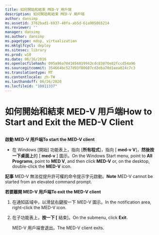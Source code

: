 ```yaml
---
title: 如何開始和結束 MED-V 用戶端
description: 如何開始和結束 MED-V 用戶端
author: dansimp
ms.assetid: 3762bad1-6937-40fa-ab5d-61a905865214
ms.reviewer: ''
manager: dansimp
ms.author: dansimp
ms.pagetype: mdop, virtualization
ms.mktglfcycl: deploy
ms.sitesec: library
ms.prod: w10
ms.date: 06/16/2016
ms.openlocfilehash: 095a96a7041656019943cdc83070e82fccd54a96
ms.sourcegitcommit: 354664bc527d93f80687cd2eba70d1eea024c7c3
ms.translationtype: MT
ms.contentlocale: zh-TW
ms.lasthandoff: 06/26/2020
ms.locfileid: "10811337"
---
```

# <span data-ttu-id="55dd0-103">如何開始和結束 MED-V 用戶端</span><span class="sxs-lookup"><span data-stu-id="55dd0-103">How to Start and Exit the MED-V Client</span></span>


## <a href="" id="bkmk-tostarthemed-vclient"></a>


**<span data-ttu-id="55dd0-104">啟動 MED-V 用戶端</span><span class="sxs-lookup"><span data-stu-id="55dd0-104">To start the MED-V client</span></span>**

-   <span data-ttu-id="55dd0-105">在 Windows [開始] 功能表上，指向 [**所有程式**]，指向 [ **med-v V**]，**然後按一下桌面上**的 [ **med-v** ] 圖示。</span><span class="sxs-lookup"><span data-stu-id="55dd0-105">On the Windows Start menu, point to **All Programs**, point to **MED V**, and then click **MED-V** or, on the desktop, double-click the **MED-V** icon.</span></span>

<span data-ttu-id="55dd0-106">**記事** MED-V 無法從提升許可權的命令提示字元啟動。</span><span class="sxs-lookup"><span data-stu-id="55dd0-106">**Note** MED-V cannot be started from an elevated command prompt.</span></span>

 

**<span data-ttu-id="55dd0-107">若要離開 MED-V 用戶端</span><span class="sxs-lookup"><span data-stu-id="55dd0-107">To exit the MED-V client</span></span>**

1.  <span data-ttu-id="55dd0-108">在通知區域中，以滑鼠右鍵按一下 MED-V 圖示。</span><span class="sxs-lookup"><span data-stu-id="55dd0-108">In the notification area, right-click the MED-V icon.</span></span>

2.  <span data-ttu-id="55dd0-109">在子功能表上，**按一下 [** 結束]。</span><span class="sxs-lookup"><span data-stu-id="55dd0-109">On the submenu, click **Exit**.</span></span>

    <span data-ttu-id="55dd0-110">MED-V 用戶端會退出。</span><span class="sxs-lookup"><span data-stu-id="55dd0-110">The MED-V client exits.</span></span>

 

 





